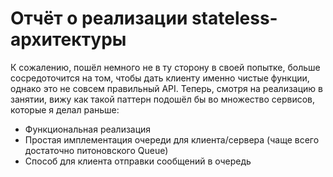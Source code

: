 # Отчёт о реализации stateless-архитектуры

К сожалению, пошёл немного не в ту сторону в своей попытке,
больше сосредоточится на том, чтобы дать клиенту именно чистые функции,
однако это не совсем правильный API.
Теперь, смотря на реализацию в занятии, вижу как такой паттерн
подошёл бы во множество сервисов, которые я делал раньше:

- Функциональная реализация
- Простая имплементация очереди для клиента/сервера (чаще всего достаточно питоновского Queue)
- Способ для клиента отправки сообщений в очередь
